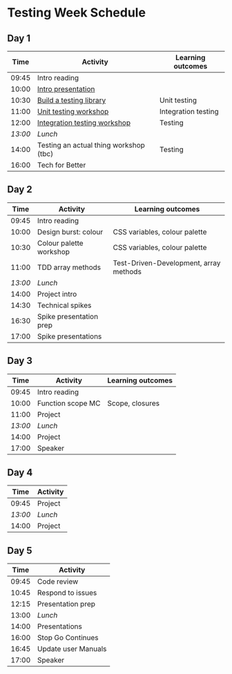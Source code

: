 # Testing Week Schedule

## Day 1

| Time    | Activity                                     | Learning outcomes   |
| ------- | -------------------------------------------- | ------------------- |
| 09:45   | Intro reading                                |                     |
| 10:00   | [Intro presentation][testing-intro]          |                     |
| 10:30   | [Build a testing library][testing-lib]       | Unit testing        |
| 11:00   | [Unit testing workshop][unit-testing]        | Integration testing |
| 12:00   | [Integration testing workshop][unit-testing] | Testing             |
| _13:00_ | _Lunch_                                      |                     |
| 14:00   | Testing an actual thing workshop (tbc)       | Testing             |
| 16:00   | Tech for Better                              |                     |

[testing-intro]: https://hackmd.io/@oli/Sy7cA4TXI
[testing-lib]: https://github.com/oliverjam/learn-testing/
[unit-testing]: https://github.com/oliverjam/learn-unit-testing
[unit-testing]: https://github.com/oliverjam/learn-integration-testing

## Day 2

| Time    | Activity                | Learning outcomes                      |
| ------- | ----------------------- | -------------------------------------- |
| 09:45   | Intro reading           |                                        |
| 10:00   | Design burst: colour    | CSS variables, colour palette          |
| 10:30   | Colour palette workshop | CSS variables, colour palette          |
| 11:00   | TDD array methods       | Test-Driven-Development, array methods |
| _13:00_ | _Lunch_                 |                                        |
| 14:00   | Project intro           |                                        |
| 14:30   | Technical spikes        |                                        |
| 16:30   | Spike presentation prep |                                        |
| 17:00   | Spike presentations     |                                        |

## Day 3

| Time    | Activity          | Learning outcomes |
| ------- | ----------------- | ----------------- |
| 09:45   | Intro reading     |                   |
| 10:00   | Function scope MC | Scope, closures   |
| 11:00   | Project           |                   |
| _13:00_ | _Lunch_           |                   |
| 14:00   | Project           |                   |
| 17:00   | Speaker           |                   |

## Day 4

| Time    | Activity |
| ------- | -------- |
| 09:45   | Project  |
| _13:00_ | _Lunch_  |
| 14:00   | Project  |

## Day 5

| Time  | Activity            |
| ----- | ------------------- |
| 09:45 | Code review         |
| 10:45 | Respond to issues   |
| 12:15 | Presentation prep   |
| 13:00 | _Lunch_             |
| 14:00 | Presentations       |
| 16:00 | Stop Go Continues   |
| 16:45 | Update user Manuals |
| 17:00 | Speaker             |
